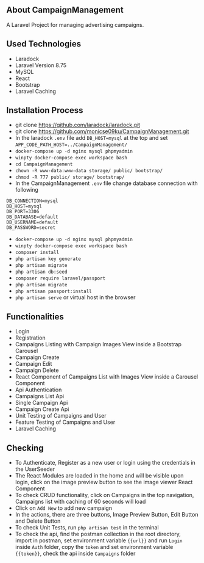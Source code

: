 ## About CampaignManagement

A Laravel Project for managing advertising campaigns. 

## Used Technologies
- Laradock
- Laravel Version 8.75
- MySQL
- React
- Bootstrap
- Laravel Caching

## Installation Process
- git clone https://github.com/laradock/laradock.git
- git clone https://github.com/monicse09ku/CampaignManagement.git
- In the laradock `.env` file add `DB_HOST=mysql` at the top and set `APP_CODE_PATH_HOST=../CampaignManagement/`
- `docker-compose up -d nginx mysql phpmyadmin`
- `winpty docker-compose exec workspace bash`
- `cd CampaignManagement`
- `chown -R www-data:www-data storage/ public/ bootstrap/`
- `chmod -R 777 public/ storage/ bootstrap/`
- In the CampaignManagement `.env` file change database connection with following
````
DB_CONNECTION=mysql
DB_HOST=mysql
DB_PORT=3306
DB_DATABASE=default
DB_USERNAME=default
DB_PASSWORD=secret 
````
- `docker-compose up -d nginx mysql phpmyadmin`
- `winpty docker-compose exec workspace bash`
- `composer install`
- `php artisan key generate`
- `php artisan migrate`
- `php artisan db:seed`
- `composer require laravel/passport`
- `php artisan migrate`
- `php artisan passport:install`
- `php artisan serve` or virtual host in the browser

## Functionalities
- Login
- Registration
- Campaigns Listing with Campaign Images View inside a Bootstrap Carousel
- Campaign Create
- Campaign Edit
- Campaign Delete
- React Component of Campaigns List with Images View inside a Carousel Component
- Api Authentication
- Campaigns List Api
- Single Campaign Api
- Campaign Create Api
- Unit Testing of Campaigns and User
- Feature Testing of Campaigns and User
- Laravel Caching

## Checking
- To Authenticate, Register as a new user or login using the credentials in the UserSeeder
- The React Modules are loaded in the home and will be visible upon login, click on the image preview button to see the image viewer React Component
- To check CRUD functionality, click on Campaigns in the top navigation, Campaigns list with caching of 60 seconds will load
- Click on `Add New` to add new campaign
- In the actions, there are three buttons, Image Preview Button, Edit Button and Delete Button
- To check Unit Tests, run `php artisan test` in the terminal
- To check the api, find the postman collection in the root directory, import in postman, set environment variable `{{url}}` and run `Login` inside `Auth` folder, copy the `token` and set environment variable `{{token}}`, check the api inside `Campaigns` folder 
